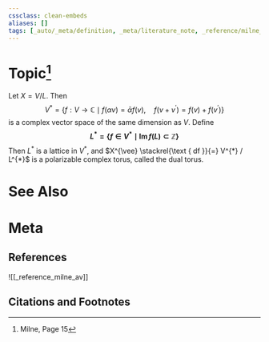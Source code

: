 ```yaml
---
cssclass: clean-embeds
aliases: []
tags: [_auto/_meta/definition, _meta/literature_note, _reference/milne_av, _auto/_meta/notation]
---
```

# Topic[^1]
Let $X=V / L$. Then
$$ V^{*}=\left\{f: V \rightarrow \mathbb{C} \mid f(\alpha v)=\bar{\alpha} f(v), \quad f\left(v+v^{\prime}\right)=f(v)+f\left(v^{\prime}\right)\right\} $$
is a complex vector space of the same dimension as $V$. Define
**$$ L^{*}=\left\{f \in V^{*} \mid \operatorname{Im} f(L) \subset \mathbb{Z}\right\} $$**
Then $L^{*}$ is a lattice in $V^{*}$, and $X^{\vee} \stackrel{\text { df }}{=} V^{*} / L^{*}$ is a polarizable complex torus, called the dual torus.

# See Also

# Meta
## References
![[_reference_milne_av]]


## Citations and Footnotes
[^1]: Milne, Page 15